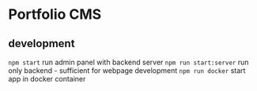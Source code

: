 # Portfolio CMS

## development

`npm start` run admin panel with backend server
`npm run start:server` run only backend - sufficient for webpage development
`npm run docker` start app in docker container

